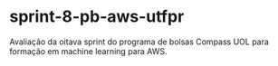 # sprint-8-pb-aws-utfpr
Avaliação da oitava sprint do programa de bolsas Compass UOL para formação em machine learning para AWS.
